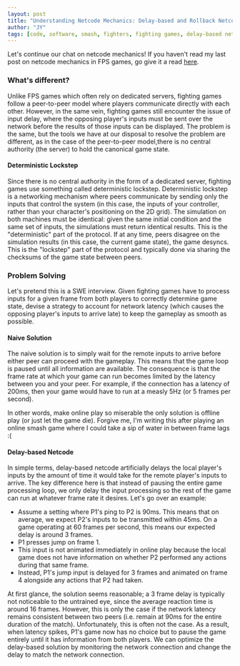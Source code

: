 ```yaml
---
layout: post
title: "Understanding Netcode Mechanics: Delay-based and Rollback Netcode in Fighting Games"
author: "JY"
tags: [code, software, smash, fighters, fighting games, delay-based netcode, rollback netcode, netcode, fps, games, shooters]
---
```


Let's continue our chat on netcode mechanics! If you haven't read my last post on netcode mechanics in FPS games, go give it a read [here](https://jy-h.github.io/fps-netcode-mechanics.html).

### What's different?
Unlike FPS games which often rely on dedicated servers, fighting games follow a peer-to-peer model where players communicate directly with each other. However, in the same vein, fighting games still encounter the issue of input delay, where the opposing player's inputs must be sent over the network before the results of those inputs can be
displayed. The problem is the same, but the tools we have at our disposal to resolve the problem are different, as in the case of the peer-to-peer model,there is no central authority (the server) to hold the canonical game state.

#### Deterministic Lockstep
Since there is no central authority in the form of a dedicated server, fighting games use something called deterministic lockstep. Deterministic lockstep is a networking mechanism where peers communicate by sending only the inputs that control the system (in this case, the inputs of your controller, rather than your character's positioning on the 2D grid). The simulation on both machines must be identical: given the same initial condition and the same set of inputs, the simulations must return identical results. This is the
"deterministic" part of the protocol. If at any time, peers disagree on the simulation results (in this case, the current game state), the game desyncs. This is the "lockstep" part of the protocol and typically done via sharing the checksums of the game state between peers.

### Problem Solving
Let's pretend this is a SWE interview. Given fighting games have to process inputs for a given frame from both players to correctly determine game state, devise a strategy to account for network latency (which causes the opposing player's inputs to arrive late) to keep the gameplay as smooth as possible.

#### Naive Solution
The naive solution is to simply wait for the remote inputs to arrive before either peer can proceed with the gameplay. This means that the game loop is paused until all information are available. The consequence is that the frame rate at which your game can run becomes limited by the latency between you and your peer. For example, if the connection has a latency of 200ms, then your game would have to run at a measly 5Hz (or 5 frames per second).

In other words, make online play so miserable the only solution is offline play (or just let the game die). Forgive me, I'm writing this after playing an online smash game where I could take a sip of water in between frame lags :(

#### Delay-based Netcode
In simple terms, delay-based netcode artificially delays the local player's inputs by the amount of time it would take for the remote player's inputs to arrive. The key difference here is that instead of pausing the entire game processing loop, we only delay the input processing so the rest of the game can run at whatever frame rate it desires. Let's go over an example:
* Assume a setting where P1's ping to P2 is 90ms. This means that on average, we expect P2's inputs to be transmitted within 45ms. On a game operating at 60 frames per second, this means our expected delay is around 3 frames.
* P1 presses jump on frame 1.
* This input is not animated immediately in online play because the local game does not have information on whether P2 performed any actions during that same frame.
* Instead, P1's jump input is delayed for 3 frames and animated on frame 4 alongside any actions that P2 had taken.

At first glance, the solution seems reasonable; a 3 frame delay is typically not noticeable to the untrained eye, since the average reaction time is around 16 frames. However, this is only the case if the network latency remains consistent between two peers (i.e. remain at 90ms for the entire duration of the match). Unfortunately, this is often not the case. As a result, when latency spikes, P1's game now has no choice but to pause the game entirely until it has information from
both players. We can optimize the delay-based solution by monitoring the network connection and change the delay to match the network connection. 
